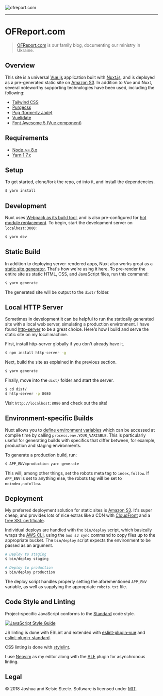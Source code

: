 ![ofreport.com](https://s3.amazonaws.com/content.ofreport.com/ofr-logo-2017.png)

---

# OFReport.com

> [OFReport.com][ofreport] is our family blog, documenting our ministry in Ukraine.

## Overview

This site is a universal [Vue.js][vue] application built with [Nuxt.js][nuxt], and is deployed as a pre-generated static site on [Amazon S3][aws-s3]. In addition to Vue and Nuxt, several noteworthy supporting technologies have been used, including the following:

* [Tailwind CSS][tailwind]
* [Purgecss][purgecss]
* [Pug (formerly Jade)][pug]
* [Vuelidate][vuelidate]
* [Font Awesome 5 (Vue component)][fa5]

## Requirements

* [Node >= 8.x][node]
* [Yarn 1.7.x][yarn]

## Setup

To get started, clone/fork the repo, cd into it, and install the dependencies.

``` bash
$ yarn install
```

## Development

Nuxt uses [Webpack as its build tool][nuxt-assets], and is also pre-configured for [hot module replacement][hmr]. To begin, start the development server on `localhost:3000`:

```bash
$ yarn dev
```

## Static Build

In addition to deploying server-rendered apps, Nuxt also works great as a [static site generator][static-gen]. That's how we're using it here. To pre-render the entire site as static HTML, CSS, and JavaScript files, run this command:

```bash
$ yarn generate
```

The generated site will be output to the `dist/` folder.

## Local HTTP Server

Sometimes in development it can be helpful to run the statically generated site with a local web server, simulating a production environment. I have found [http-server][] to be a great choice. Here's how I build and serve the static site on my local machine.

First, install http-server globally if you don't already have it.

```bash
$ npm install http-server -g
```

Next, build the site as explained in the previous section.

```bash
$ yarn generate
```

Finally, move into the `dist/` folder and start the server.

```bash
$ cd dist/
$ http-server -p 8080
```

Visit `http://localhost:8080` and check out the site!

## Environment-specific Builds

Nuxt allows you to [define environment variables][env-property] which can be accessed at compile time by calling `process.env.YOUR_VARIABLE`. This is particularly useful for generating builds with specifics that differ between, for example, production and staging environments.

To generate a production build, run:

```bash
$ APP_ENV=production yarn generate
```

This will, among other things, set the robots meta tag to `index,follow`. If `APP_ENV` is set to anything else, the robots tag will be set to `noindex,nofollow`.

## Deployment

My preferred deployment solution for static sites is [Amazon S3][aws-s3]. It's super cheap, and provides lots of nice extras like a CDN with [CloudFront][aws-cloudfront] and a [free SSL certificate][aws-ssl].

Individual deploys are handled with the `bin/deploy` script, which basically wraps the [AWS CLI][aws-cli], using the `aws s3 sync` command to copy files up to the appropriate bucket. The `bin/deploy` script expects the environment to be passed as an argument.

```bash
# Deploy to staging
$ bin/deploy staging

# Deploy to production
$ bin/deploy production
```

The deploy script handles properly setting the aforementioned `APP_ENV` variable, as well as supplying the appropriate `robots.txt` file.

## Code Style and Linting

Project-specific JavaScript conforms to the [Standard][standard] code style.

[![JavaScript Style Guide](https://cdn.rawgit.com/standard/standard/master/badge.svg)](https://github.com/standard/standard)

JS linting is done with ESLint and extended with [eslint-plugin-vue][eslint-vue] and [eslint-plugin-standard][eslint-standard].

CSS linting is done with [stylelint][stylelint].

I use [Neovim][neovim] as my editor along with the [ALE][ale] plugin for asynchronous linting.


## Legal

&copy; 2018 Joshua and Kelsie Steele. Software is licensed under [MIT][license].

[ale]: https://github.com/w0rp/ale
[aws-cli]: https://aws.amazon.com/cli/
[aws-cloudfront]: https://aws.amazon.com/cloudfront/
[aws-s3]: https://aws.amazon.com/getting-started/projects/host-static-website/
[aws-ssl]: https://aws.amazon.com/blogs/aws/new-aws-certificate-manager-deploy-ssltls-based-apps-on-aws/
[env-property]: https://nuxtjs.org/api/configuration-env#the-env-property
[eslint-standard]: https://yarnpkg.com/en/package/eslint-plugin-standard
[eslint-vue]: https://yarnpkg.com/en/package/eslint-plugin-vue
[eto]: https://euroteamoutreach.org/
[fa5]: https://fontawesome.com/how-to-use/on-the-web/using-with/vuejs
[hmr]: https://webpack.js.org/concepts/hot-module-replacement/
[http-server]: https://www.npmjs.com/package/http-server
[license]: https://github.com/joshukraine/ofreport.com/blob/master/LICENSE
[neovim]: https://neovim.io/
[node]: https://nodejs.org/en/
[nuxt-assets]: https://nuxtjs.org/guide/assets
[nuxt]: https://nuxtjs.org/
[pug]: https://pugjs.org/
[purgecss]: https://www.purgecss.com/
[screenshot]: https://d2ppgd6w5akw3v.cloudfront.net/images/bibliya.net.ua-screenshot-2018-1200w.jpg
[standard]: https://standardjs.com/
[static-gen]: https://www.staticgen.com/nuxt
[stylelint]: https://stylelint.io/
[tailwind]: https://tailwindcss.com/
[vue-course]: https://www.udemy.com/share/10005w/
[vue]: https://vuejs.org/
[vuelidate]: https://monterail.github.io/vuelidate/
[yarn]: https://yarnpkg.com/en/docs/install
[ofreport]: https://OFReport.com/
